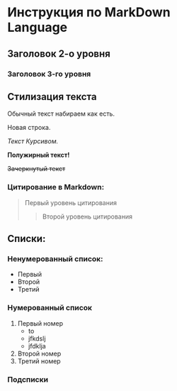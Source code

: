 # Инструкция по MarkDown Language
## Заголовок 2-о уровня
### Заголовок 3-го уровня
## Стилизация текста
Обычный текст набираем как есть.

Новая строка.

*Текст Курсивом.*

**Полужирный текст!**

~~Зачеркнутый текст~~

### Цитирование в Markdown:
> Первый уровень цитирования
>> Второй уровень цитирования

## Списки:
### Ненумерованный список:
* Первый
* Второй
* Третий
### Нумерованный список
1. Первый номер
    * to
    * jfkdslj
    * jfdklja
2. Второй номер
3. Третий номер
### Подсписки

